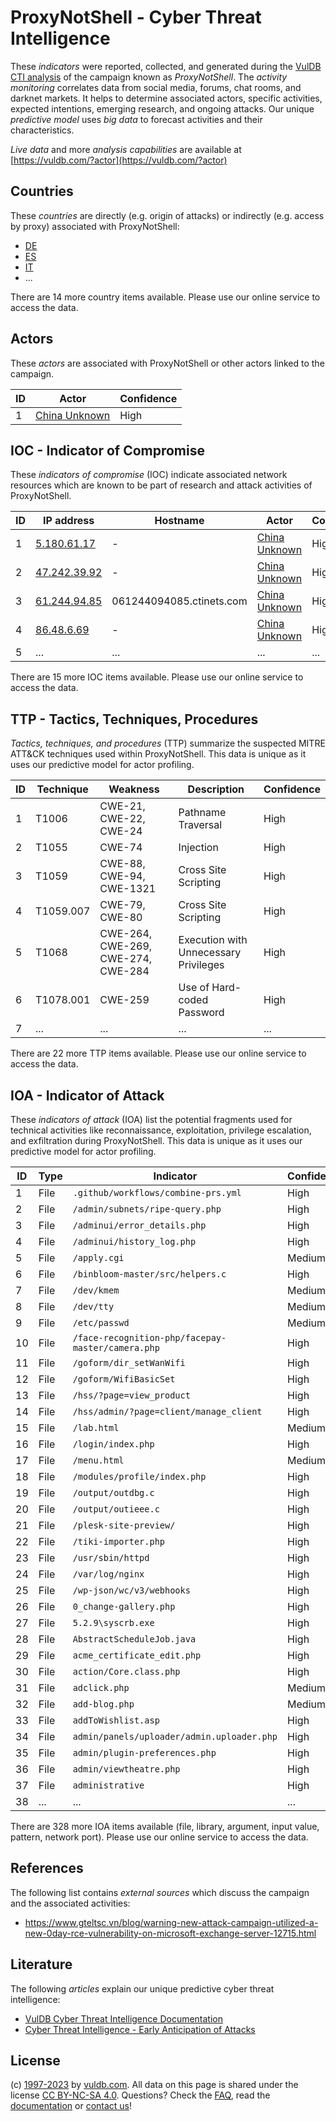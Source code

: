 # ProxyNotShell - Cyber Threat Intelligence

These _indicators_ were reported, collected, and generated during the [VulDB CTI analysis](https://vuldb.com/?kb.cti) of the campaign known as _ProxyNotShell_. The _activity monitoring_ correlates data from social media, forums, chat rooms, and darknet markets. It helps to determine associated actors, specific activities, expected intentions, emerging research, and ongoing attacks. Our unique _predictive model_ uses _big data_ to forecast activities and their characteristics.

_Live data_ and more _analysis capabilities_ are available at [https://vuldb.com/?actor](https://vuldb.com/?actor)

## Countries

These _countries_ are directly (e.g. origin of attacks) or indirectly (e.g. access by proxy) associated with ProxyNotShell:

* [DE](https://vuldb.com/?country.de)
* [ES](https://vuldb.com/?country.es)
* [IT](https://vuldb.com/?country.it)
* ...

There are 14 more country items available. Please use our online service to access the data.

## Actors

These _actors_ are associated with ProxyNotShell or other actors linked to the campaign.

ID | Actor | Confidence
-- | ----- | ----------
1 | [China Unknown](https://vuldb.com/?actor.china_unknown) | High

## IOC - Indicator of Compromise

These _indicators of compromise_ (IOC) indicate associated network resources which are known to be part of research and attack activities of ProxyNotShell.

ID | IP address | Hostname | Actor | Confidence
-- | ---------- | -------- | ----- | ----------
1 | [5.180.61.17](https://vuldb.com/?ip.5.180.61.17) | - | [China Unknown](https://vuldb.com/?actor.china_unknown) | High
2 | [47.242.39.92](https://vuldb.com/?ip.47.242.39.92) | - | [China Unknown](https://vuldb.com/?actor.china_unknown) | High
3 | [61.244.94.85](https://vuldb.com/?ip.61.244.94.85) | 061244094085.ctinets.com | [China Unknown](https://vuldb.com/?actor.china_unknown) | High
4 | [86.48.6.69](https://vuldb.com/?ip.86.48.6.69) | - | [China Unknown](https://vuldb.com/?actor.china_unknown) | High
5 | ... | ... | ... | ...

There are 15 more IOC items available. Please use our online service to access the data.

## TTP - Tactics, Techniques, Procedures

_Tactics, techniques, and procedures_ (TTP) summarize the suspected MITRE ATT&CK techniques used within ProxyNotShell. This data is unique as it uses our predictive model for actor profiling.

ID | Technique | Weakness | Description | Confidence
-- | --------- | -------- | ----------- | ----------
1 | T1006 | CWE-21, CWE-22, CWE-24 | Pathname Traversal | High
2 | T1055 | CWE-74 | Injection | High
3 | T1059 | CWE-88, CWE-94, CWE-1321 | Cross Site Scripting | High
4 | T1059.007 | CWE-79, CWE-80 | Cross Site Scripting | High
5 | T1068 | CWE-264, CWE-269, CWE-274, CWE-284 | Execution with Unnecessary Privileges | High
6 | T1078.001 | CWE-259 | Use of Hard-coded Password | High
7 | ... | ... | ... | ...

There are 22 more TTP items available. Please use our online service to access the data.

## IOA - Indicator of Attack

These _indicators of attack_ (IOA) list the potential fragments used for technical activities like reconnaissance, exploitation, privilege escalation, and exfiltration during ProxyNotShell. This data is unique as it uses our predictive model for actor profiling.

ID | Type | Indicator | Confidence
-- | ---- | --------- | ----------
1 | File | `.github/workflows/combine-prs.yml` | High
2 | File | `/admin/subnets/ripe-query.php` | High
3 | File | `/adminui/error_details.php` | High
4 | File | `/adminui/history_log.php` | High
5 | File | `/apply.cgi` | Medium
6 | File | `/binbloom-master/src/helpers.c` | High
7 | File | `/dev/kmem` | Medium
8 | File | `/dev/tty` | Medium
9 | File | `/etc/passwd` | Medium
10 | File | `/face-recognition-php/facepay-master/camera.php` | High
11 | File | `/goform/dir_setWanWifi` | High
12 | File | `/goform/WifiBasicSet` | High
13 | File | `/hss/?page=view_product` | High
14 | File | `/hss/admin/?page=client/manage_client` | High
15 | File | `/lab.html` | Medium
16 | File | `/login/index.php` | High
17 | File | `/menu.html` | Medium
18 | File | `/modules/profile/index.php` | High
19 | File | `/output/outdbg.c` | High
20 | File | `/output/outieee.c` | High
21 | File | `/plesk-site-preview/` | High
22 | File | `/tiki-importer.php` | High
23 | File | `/usr/sbin/httpd` | High
24 | File | `/var/log/nginx` | High
25 | File | `/wp-json/wc/v3/webhooks` | High
26 | File | `0_change-gallery.php` | High
27 | File | `5.2.9\syscrb.exe` | High
28 | File | `AbstractScheduleJob.java` | High
29 | File | `acme_certificate_edit.php` | High
30 | File | `action/Core.class.php` | High
31 | File | `adclick.php` | Medium
32 | File | `add-blog.php` | Medium
33 | File | `addToWishlist.asp` | High
34 | File | `admin/panels/uploader/admin.uploader.php` | High
35 | File | `admin/plugin-preferences.php` | High
36 | File | `admin/viewtheatre.php` | High
37 | File | `administrative` | High
38 | ... | ... | ...

There are 328 more IOA items available (file, library, argument, input value, pattern, network port). Please use our online service to access the data.

## References

The following list contains _external sources_ which discuss the campaign and the associated activities:

* https://www.gteltsc.vn/blog/warning-new-attack-campaign-utilized-a-new-0day-rce-vulnerability-on-microsoft-exchange-server-12715.html

## Literature

The following _articles_ explain our unique predictive cyber threat intelligence:

* [VulDB Cyber Threat Intelligence Documentation](https://vuldb.com/?kb.cti)
* [Cyber Threat Intelligence - Early Anticipation of Attacks](https://www.scip.ch/en/?labs.20201022)

## License

(c) [1997-2023](https://vuldb.com/?kb.changelog) by [vuldb.com](https://vuldb.com/?kb.about). All data on this page is shared under the license [CC BY-NC-SA 4.0](https://creativecommons.org/licenses/by-nc-sa/4.0/). Questions? Check the [FAQ](https://vuldb.com/?kb.faq), read the [documentation](https://vuldb.com/?kb) or [contact us](https://vuldb.com/?contact)!
